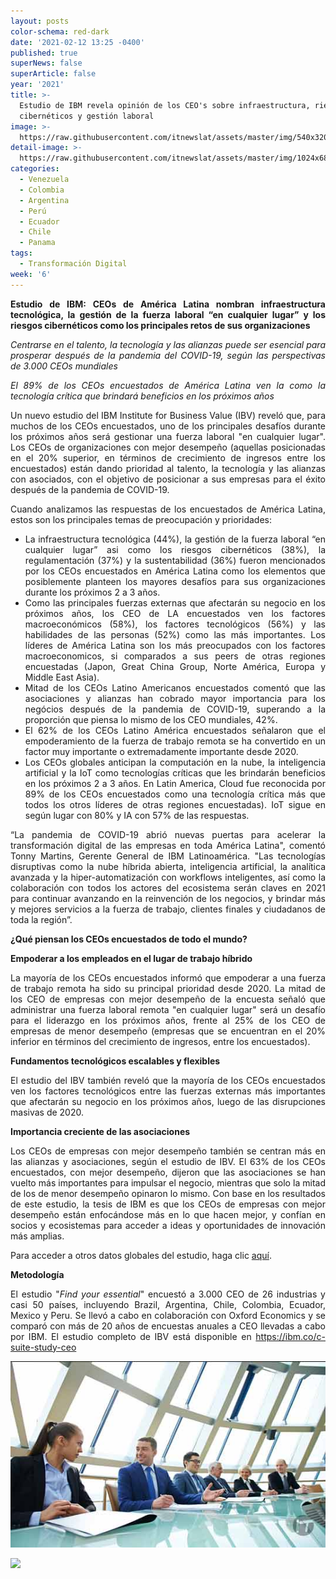 ```yaml
---
layout: posts
color-schema: red-dark
date: '2021-02-12 13:25 -0400'
published: true
superNews: false
superArticle: false
year: '2021'
title: >-
  Estudio de IBM revela opinión de los CEO's sobre infraestructura, riesgos
  cibernéticos y gestión laboral
image: >-
  https://raw.githubusercontent.com/itnewslat/assets/master/img/540x320/Ejecutivos-Reunidos-p.jpg
detail-image: >-
  https://raw.githubusercontent.com/itnewslat/assets/master/img/1024x680/Ejecutivos-Reunidos-g.jpg
categories:
  - Venezuela
  - Colombia
  - Argentina
  - Perú
  - Ecuador
  - Chile
  - Panama
tags:
  - Transformación Digital
week: '6'
---
```

<p style="text-align: justify;"><strong>Estudio de IBM: CEOs de América Latina nombran infraestructura tecnológica, la gestión de la fuerza laboral “en cualquier lugar” y los riesgos cibernéticos como los principales retos de sus organizaciones</strong></p>
<p style="text-align: justify;"><em>Centrarse en el talento, la tecnología y las alianzas puede ser esencial para prosperar después de la pandemia del COVID-19, según las perspectivas de 3.000 CEOs mundiales</em></p>
<p style="text-align: justify;"><em>El 89% de los CEOs encuestados de América Latina ven la como la tecnología crítica que brindará beneficios en los próximos años</em></p>
<p style="text-align: justify;">Un nuevo estudio del IBM Institute for Business Value (IBV) reveló que, para muchos de los CEOs encuestados, uno de los principales desafíos durante los próximos años será gestionar una fuerza laboral "en cualquier lugar". Los CEOs de organizaciones con mejor desempeño (aquellas posicionadas en el 20% superior, en términos de crecimiento de ingresos entre los encuestados) están dando prioridad al talento, la tecnología y las alianzas con asociados, con el objetivo de posicionar a sus empresas para el éxito después de la pandemia de COVID-19.</p>
<p style="text-align: justify;">Cuando analizamos las respuestas de los encuestados de América Latina, estos son los principales temas de preocupación y prioridades:</p>

<ul style="text-align: justify;">
	<li>La infraestructura tecnológica (44%), la gestión de la fuerza laboral “en cualquier lugar” asi como los riesgos cibernéticos (38%), la regulamentación (37%) y la sustentabilidad (36%) fueron mencionados por los CEOs encuestados en América Latina como los elementos que posiblemente planteen los mayores desafíos para sus organizaciones durante los próximos 2 a 3 años.</li>
	<li>Como las principales fuerzas externas que afectarán su negocio en los próximos años, los CEO de LA encuestados ven los factores macroeconómicos (58%), los factores tecnológicos (56%) y las habilidades de las personas (52%) como las más importantes. Los líderes de América Latina son los más preocupados con los factores macroeconomicos, si comparados a sus peers de otras regiones encuestadas (Japon, Great China Group, Norte América, Europa y Middle East Asia).</li>
	<li>Mitad de los CEOs Latino Americanos encuestados comentó que las asociaciones y alianzas han cobrado mayor importancia para los negócios después de la pandemia de COVID-19, superando a la proporción que piensa lo mismo de los CEO mundiales, 42%.</li>
	<li>El 62% de los CEOs Latino América encuestados señalaron que el empoderamiento de la fuerza de trabajo remota se ha convertido en un factor muy importante o extremadamente importante desde 2020.</li>
	<li>Los CEOs globales anticipan la computación en la nube, la inteligencia artificial y la IoT como tecnologías críticas que les brindarán beneficios en los próximos 2 a 3 años. En Latin America, Cloud fue reconocida por 89% de los CEOs encuestados como una tecnología crítica más que todos los otros líderes de otras regiones encuestadas). IoT sigue en según lugar con 80% y IA con 57% de las respuestas.</li>
</ul>
<p style="text-align: justify;">“La pandemia de COVID-19 abrió nuevas puertas para acelerar la transformación digital de las empresas en toda América Latina", comentó Tonny Martins, Gerente General de IBM Latinoamérica. "Las tecnologías disruptivas como la nube híbrida abierta, inteligencia artificial, la analítica avanzada y la hiper-automatización con workflows inteligentes, así como la colaboración con todos los actores del ecosistema serán claves en 2021 para continuar avanzando en la reinvención de los negocios, y brindar más y mejores servicios a la fuerza de trabajo, clientes finales y ciudadanos de toda la región”.</p>
<p style="text-align: justify;"><strong>¿Qué piensan los CEOs encuestados de todo el mundo?</strong></p>
<p style="text-align: justify;"><strong>Empoderar a los empleados en el lugar de trabajo híbrido</strong></p>
<p style="text-align: justify;">La mayoría de los CEOs encuestados informó que empoderar a una fuerza de trabajo remota ha sido su principal prioridad desde 2020. La mitad de los CEO de empresas con mejor desempeño de la encuesta señaló que administrar una fuerza laboral remota "en cualquier lugar" será un desafío para el liderazgo en los próximos años, frente al 25% de los CEO de empresas de menor desempeño (empresas que se encuentran en el 20% inferior en términos del crecimiento de ingresos, entre los encuestados).</p>
<p style="text-align: justify;"><strong>Fundamentos tecnológicos escalables y flexibles</strong></p>
<p style="text-align: justify;">El estudio del IBV también reveló que la mayoría de los CEOs encuestados ven los factores tecnológicos entre las fuerzas externas más importantes que afectarán su negocio en los próximos años, luego de las disrupciones masivas de 2020.</p>
<p style="text-align: justify;"><strong>Importancia creciente de las asociaciones</strong></p>
<p style="text-align: justify;">Los CEOs de empresas con mejor desempeño también se centran más en las alianzas y asociaciones, según el estudio de IBV. El 63% de los CEOs encuestados, con mejor desempeño, dijeron que las asociaciones se han vuelto más importantes para impulsar el negocio, mientras que solo la mitad de los de menor desempeño opinaron lo mismo. Con base en los resultados de este estudio, la tesis de IBM es que los CEOs de empresas con mejor desempeño están enfocándose más en lo que hacen mejor, y confían en socios y ecosistemas para acceder a ideas y oportunidades de innovación más amplias.</p>
<p style="text-align: justify;">Para acceder a otros datos globales del estudio, haga clic <a href="https://newsroom.ibm.com/2021-02-02-IBM-Study-Employee-Well-being-is-Major-Priority-for-Many-CEOs-of-High-Performing-Companies">aquí</a>.</p>
<p style="text-align: justify;"><strong>Metodología</strong></p>
<p style="text-align: justify;">El estudio "<em>Find your essential</em>" encuestó a 3.000 CEO de 26 industrias y casi 50 países, incluyendo Brazil, Argentina, Chile, Colombia, Ecuador, Mexico y Peru. Se llevó a cabo en colaboración con Oxford Economics y se comparó con más de 20 años de encuestas anuales a CEO llevadas a cabo por IBM. El estudio completo de IBV está disponible en <a href="https://ibm.co/c-suite-study-ceo">https://ibm.co/c-suite-study-ceo</a></p>

![](https://raw.githubusercontent.com/itnewslat/assets/master/img/540x320/Ejecutivos-Reunidos-p.jpg)

<img src="https://tracker.metricool.com/c3po.jpg?hash=56f88a41e39ab42c063cc51676587a04"/>